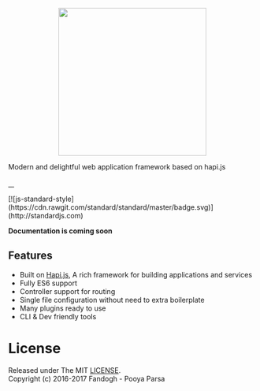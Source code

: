 <p align="center">
<a href="https://bak.js.org">
    <img src="https://github.com/bakjs/bak/raw/master/artwork/logo.webp" width="300px">
</a>

<br>
<p>Modern and delightful web application framework based on hapi.js<br>
<br>

<a href="https://github.com/bakjs/bak">
    <img alt="" src="https://david-dm.org/bakjs/bak.svg?style=flat-square">
</a>
<a href="https://circleci.com/gh/bakjs/bak">
    <img alt="" src="https://img.shields.io/circleci/project/github/bakjs/bak/master.svg?style=flat-square">
</a>
<a href="https://www.npmjs.com/package/bak">
    <img alt="" src="https://img.shields.io/npm/dt/bak.svg?style=flat-square">
</a>
<a href="https://www.npmjs.com/package/bak">
    <img alt="" src="https://img.shields.io/npm/v/bak.svg?style=flat-square">
</a>

</p>
[![js-standard-style](https://cdn.rawgit.com/standard/standard/master/badge.svg)](http://standardjs.com)

**Documentation is coming soon**

## Features
- Built on [Hapi.js](https://hapijs.com), A rich framework for building applications and services
- Fully ES6 support
- Controller support for routing
- Single file configuration without need to extra boilerplate
- Many plugins ready to use
- CLI & Dev friendly tools

# License
Released under The MIT [LICENSE](./LICENSE).       
Copyright (c) 2016-2017 Fandogh - Pooya Parsa
